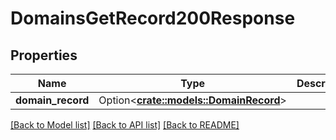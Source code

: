 # DomainsGetRecord200Response

## Properties

Name | Type | Description | Notes
------------ | ------------- | ------------- | -------------
**domain_record** | Option<[**crate::models::DomainRecord**](domain_record.md)> |  | [optional]

[[Back to Model list]](../README.md#documentation-for-models) [[Back to API list]](../README.md#documentation-for-api-endpoints) [[Back to README]](../README.md)


